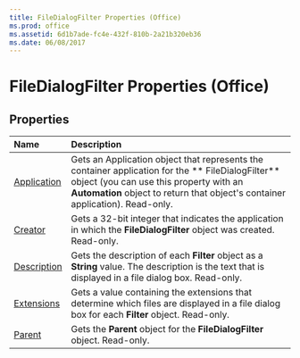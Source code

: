 ```yaml
---
title: FileDialogFilter Properties (Office)
ms.prod: office
ms.assetid: 6d1b7ade-fc4e-432f-810b-2a21b320eb36
ms.date: 06/08/2017
---
```



# FileDialogFilter Properties (Office)

## Properties



|**Name**|**Description**|
|:-----|:-----|
|[Application](filedialogfilter-application-property-office.md)|Gets an Application object that represents the container application for the ** FileDialogFilter** object (you can use this property with an **Automation** object to return that object's container application). Read-only.|
|[Creator](filedialogfilter-creator-property-office.md)|Gets a 32-bit integer that indicates the application in which the **FileDialogFilter** object was created. Read-only.|
|[Description](filedialogfilter-description-property-office.md)|Gets the description of each **Filter** object as a **String** value. The description is the text that is displayed in a file dialog box. Read-only.|
|[Extensions](filedialogfilter-extensions-property-office.md)|Gets a value containing the extensions that determine which files are displayed in a file dialog box for each **Filter** object. Read-only.|
|[Parent](filedialogfilter-parent-property-office.md)|Gets the **Parent** object for the **FileDialogFilter** object. Read-only.|

